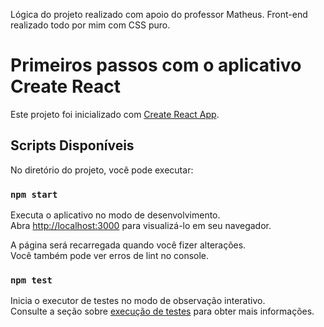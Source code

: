 Lógica do projeto realizado com apoio do professor Matheus.
Front-end realizado todo por mim com CSS puro.


# Primeiros passos com o aplicativo Create React

Este projeto foi inicializado com [Create React App](https://github.com/facebook/create-react-app).

## Scripts Disponíveis

No diretório do projeto, você pode executar:

### `npm start`

Executa o aplicativo no modo de desenvolvimento.\
Abra [http://localhost:3000](http://localhost:3000) para visualizá-lo em seu navegador.

A página será recarregada quando você fizer alterações.\
Você também pode ver erros de lint no console.

### `npm test`

Inicia o executor de testes no modo de observação interativo.\
Consulte a seção sobre [execução de testes](https://facebook.github.io/create-react-app/docs/running-tests) para obter mais informações.

